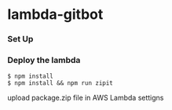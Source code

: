 # lambda-gitbot

### Set Up

### Deploy the lambda
```
$ npm install
$ npm install && npm run zipit
```
upload package.zip file in AWS Lambda settigns
